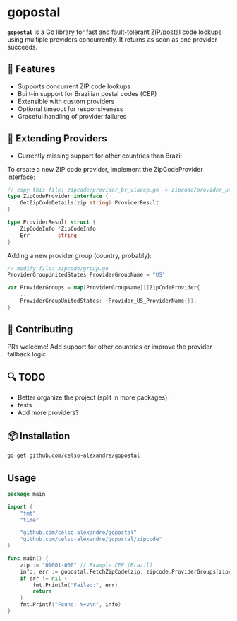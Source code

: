 # gopostal

**`gopostal`** is a Go library for fast and fault-tolerant ZIP/postal code lookups using multiple providers concurrently. It returns as soon as one provider succeeds.

## 🚀 Features

- Supports concurrent ZIP code lookups
- Built-in support for Brazilian postal codes (CEP)
- Extensible with custom providers
- Optional timeout for responsiveness
- Graceful handling of provider failures

## 🧩 Extending Providers
- Currently missing support for other countries than Brazil

To create a new ZIP code provider, implement the ZipCodeProvider interface:
```go
// copy this file: zipcode/provider_br_viacep.go -> zipcode/provider_us_providername.go
type ZipCodeProvider interface {
	GetZipCodeDetails(zip string) ProviderResult
}

type ProviderResult struct {
	ZipCodeInfo *ZipCodeInfo
	Err         string
}
```

Adding a new provider group (country, probably):
```go
// modify file: zipcode/group.go
ProviderGroupUnitedStates ProviderGroupName = "US"

var ProviderGroups = map[ProviderGroupName][]ZipCodeProvider{
	...
	ProviderGroupUnitedStates: {Provider_US_ProviderName{}},
}
```

## 🤝 Contributing
PRs welcome! Add support for other countries or improve the provider fallback logic.

## 🔍 TODO
- Better organize the project (split in more packages)
- tests
- Add more providers?

## 📦 Installation

```bash
go get github.com/celso-alexandre/gopostal
```

## Usage
```go
package main

import (
	"fmt"
	"time"

	"github.com/celso-alexandre/gopostal"
	"github.com/celso-alexandre/gopostal/zipcode"
)

func main() {
	zip := "01001-000" // Example CEP (Brazil)
	info, err := gopostal.FetchZipCode(zip, zipcode.ProviderGroups[zipcode.ProviderGroupBrazil], 3*time.Second)
	if err != nil {
		fmt.Println("Failed:", err)
		return
	}
	fmt.Printf("Found: %+v\n", info)
}
```
